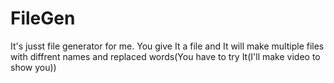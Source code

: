 # FileGen
It's jusst file generator for me.
You give It a file and It will make multiple files with diffrent names and replaced words(You have to try It(I'll make video to show you))
